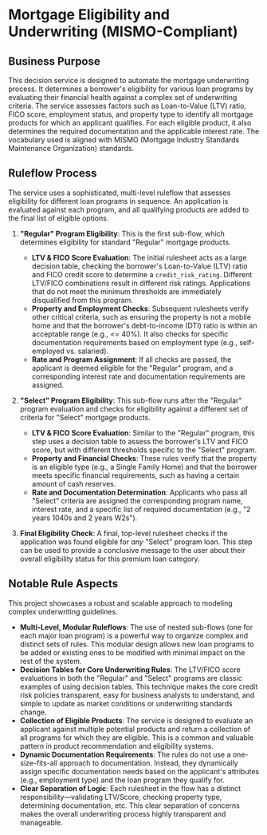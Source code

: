 # Mortgage Eligibility and Underwriting (MISMO-Compliant)

## Business Purpose
This decision service is designed to automate the mortgage underwriting process. It determines a borrower's eligibility for various loan programs by evaluating their financial health against a complex set of underwriting criteria. The service assesses factors such as Loan-to-Value (LTV) ratio, FICO score, employment status, and property type to identify all mortgage products for which an applicant qualifies. For each eligible product, it also determines the required documentation and the applicable interest rate. The vocabulary used is aligned with MISMO (Mortgage Industry Standards Maintenance Organization) standards.

## Ruleflow Process

The service uses a sophisticated, multi-level ruleflow that assesses eligibility for different loan programs in sequence. An application is evaluated against each program, and all qualifying products are added to the final list of eligible options.

1.  **"Regular" Program Eligibility**: This is the first sub-flow, which determines eligibility for standard "Regular" mortgage products.
    * **LTV & FICO Score Evaluation**: The initial rulesheet acts as a large decision table, checking the borrower's Loan-to-Value (LTV) ratio and FICO credit score to determine a `credit_risk_rating`. Different LTV/FICO combinations result in different risk ratings. Applications that do not meet the minimum thresholds are immediately disqualified from this program.
    * **Property and Employment Checks**: Subsequent rulesheets verify other critical criteria, such as ensuring the property is not a mobile home and that the borrower's debt-to-income (DTI) ratio is within an acceptable range (e.g., <= 40%). It also checks for specific documentation requirements based on employment type (e.g., self-employed vs. salaried).
    * **Rate and Program Assignment**: If all checks are passed, the applicant is deemed eligible for the "Regular" program, and a corresponding interest rate and documentation requirements are assigned.

2.  **"Select" Program Eligibility**: This sub-flow runs after the "Regular" program evaluation and checks for eligibility against a different set of criteria for "Select" mortgage products.
    * **LTV & FICO Score Evaluation**: Similar to the "Regular" program, this step uses a decision table to assess the borrower's LTV and FICO score, but with different thresholds specific to the "Select" program.
    * **Property and Financial Checks**: These rules verify that the property is an eligible type (e.g., a Single Family Home) and that the borrower meets specific financial requirements, such as having a certain amount of cash reserves.
    * **Rate and Documentation Determination**: Applicants who pass all "Select" criteria are assigned the corresponding program name, interest rate, and a specific list of required documentation (e.g., "2 years 1040s and 2 years W2s").

3.  **Final Eligibility Check**: A final, top-level rulesheet checks if the application was found eligible for *any* "Select" program loan. This step can be used to provide a conclusive message to the user about their overall eligibility status for this premium loan category.

## Notable Rule Aspects

This project showcases a robust and scalable approach to modeling complex underwriting guidelines.

* **Multi-Level, Modular Ruleflows**: The use of nested sub-flows (one for each major loan program) is a powerful way to organize complex and distinct sets of rules. This modular design allows new loan programs to be added or existing ones to be modified with minimal impact on the rest of the system.
* **Decision Tables for Core Underwriting Rules**: The LTV/FICO score evaluations in both the "Regular" and "Select" programs are classic examples of using decision tables. This technique makes the core credit risk policies transparent, easy for business analysts to understand, and simple to update as market conditions or underwriting standards change.
* **Collection of Eligible Products**: The service is designed to evaluate an applicant against multiple potential products and return a collection of all programs for which they are eligible. This is a common and valuable pattern in product recommendation and eligibility systems.
* **Dynamic Documentation Requirements**: The rules do not use a one-size-fits-all approach to documentation. Instead, they dynamically assign specific documentation needs based on the applicant's attributes (e.g., employment type) and the loan program they qualify for.
* **Clear Separation of Logic**: Each rulesheet in the flow has a distinct responsibility—validating LTV/Score, checking property type, determining documentation, etc. This clear separation of concerns makes the overall underwriting process highly transparent and manageable.